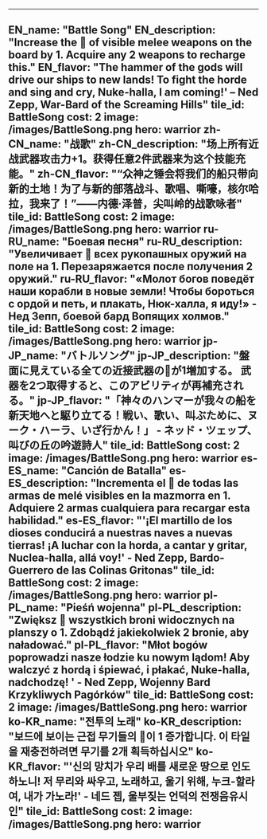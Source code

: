 ---

EN_name: "Battle Song"
EN_description: "Increase the 🔸 of visible melee weapons on the board by 1. Acquire any 2 weapons to recharge this."
EN_flavor: "The hammer of the gods will drive our ships to new lands!  To fight the horde and sing and cry, Nuke-halla, I am coming!' – Ned Zepp, War-Bard of the Screaming Hills"
tile_id: BattleSong
cost: 2
image: /images/BattleSong.png
hero: warrior
zh-CN_name: "战歌"
zh-CN_description: "场上所有近战武器攻击力+1。获得任意2件武器来为这个技能充能。"
zh-CN_flavor: "“众神之锤会将我们的船只带向新的土地！为了与新的部落战斗、歌唱、嘶嚎，核尔哈拉，我来了！”——内德·泽普，尖叫岭的战歌咏者"
tile_id: BattleSong
cost: 2
image: /images/BattleSong.png
hero: warrior
ru-RU_name: "Боевая песня"
ru-RU_description: "Увеличивает 🔸 всех рукопашных оружий на поле на 1. Перезаряжается после получения 2 оружий."
ru-RU_flavor: "«Молот богов поведёт наши корабли в новые земли! Чтобы бороться с ордой и петь, и плакать, Нюк-халла, я иду!» - Нед Зепп, боевой бард Вопящих холмов."
tile_id: BattleSong
cost: 2
image: /images/BattleSong.png
hero: warrior
jp-JP_name: "バトルソング"
jp-JP_description: "盤面に見えている全ての近接武器の🔸が1増加する。 武器を2つ取得すると、このアビリティが再補充される。"
jp-JP_flavor: "「神々のハンマーが我々の船を新天地へと駆り立てる！戦い、歌い、叫ぶために、ヌーク・ハーラ、いざ行かん！」 - ネッド・ツェップ、叫びの丘の吟遊詩人"
tile_id: BattleSong
cost: 2
image: /images/BattleSong.png
hero: warrior
es-ES_name: "Canción de Batalla"
es-ES_description: "Incrementa el 🔸 de todas las armas de melé visibles en la mazmorra en 1. Adquiere 2 armas cualquiera para recargar esta habilidad."
es-ES_flavor: "'¡El martillo de los dioses conducirá a nuestras naves a nuevas tierras! ¡A luchar con la horda, a cantar y gritar, Nuclea-halla, allá voy!' - Ned Zepp, Bardo-Guerrero de las Colinas Gritonas"
tile_id: BattleSong
cost: 2
image: /images/BattleSong.png
hero: warrior
pl-PL_name: "Pieśń wojenna"
pl-PL_description: "Zwiększ 🔸 wszystkich broni widocznych na planszy o 1. Zdobądź jakiekolwiek 2 bronie, aby naładować."
pl-PL_flavor: "Młot bogów poprowadzi nasze łodzie ku nowym lądom! Aby walczyć z hordą i śpiewać, i płakać, Nuke-halla, nadchodzę! ' - Ned Zepp, Wojenny Bard Krzykliwych Pagórków"
tile_id: BattleSong
cost: 2
image: /images/BattleSong.png
hero: warrior
ko-KR_name: "전투의 노래"
ko-KR_description: "보드에 보이는 근접 무기들의 🔸이 1 증가합니다. 이 타일을 재충전하려면 무기를 2개 획득하십시오"
ko-KR_flavor: "'신의 망치가 우리 배를 새로운 땅으로 인도하노니! 저 무리와 싸우고, 노래하고, 울기 위해, 누크-할라여, 내가 가노라!' - 네드 젭, 울부짖는 언덕의 전쟁음유시인"
tile_id: BattleSong
cost: 2
image: /images/BattleSong.png
hero: warrior
---